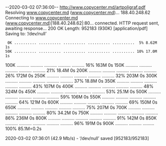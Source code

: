 --2020-03-02 07:36:00--  http://www.copycenter.md/artpoligraf.pdf
Resolving www.copycenter.md (www.copycenter.md)... 188.40.248.62
Connecting to www.copycenter.md (www.copycenter.md)|188.40.248.62|:80... connected.
HTTP request sent, awaiting response... 200 OK
Length: 952183 (930K) [application/pdf]
Saving to: ‘/dev/null’

     0K .......... .......... .......... .......... ..........  5% 8.62M 1s
    50K .......... .......... .......... .......... .......... 10% 17.0M 1s
   100K .......... .......... .......... .......... .......... 16%  163M 0s
   150K .......... .......... .......... .......... .......... 21% 18.4M 0s
   200K .......... .......... .......... .......... .......... 26%  172M 0s
   250K .......... .......... .......... .......... .......... 32%  203M 0s
   300K .......... .......... .......... .......... .......... 37% 18.8M 0s
   350K .......... .......... .......... .......... .......... 43%  107M 0s
   400K .......... .......... .......... .......... .......... 48%  324M 0s
   450K .......... .......... .......... .......... .......... 53% 25.1M 0s
   500K .......... .......... .......... .......... .......... 59%  106M 0s
   550K .......... .......... .......... .......... .......... 64%  121M 0s
   600K .......... .......... .......... .......... .......... 69%  150M 0s
   650K .......... .......... .......... .......... .......... 75%  207M 0s
   700K .......... .......... .......... .......... .......... 80% 34.2M 0s
   750K .......... .......... .......... .......... .......... 86%  236M 0s
   800K .......... .......... .......... .......... .......... 91%  142M 0s
   850K .......... .......... .......... .......... .......... 96%  191M 0s
   900K .......... .......... .........                       100% 85.1M=0.2s

2020-03-02 07:36:01 (42.9 Mb/s) - ‘/dev/null’ saved [952183/952183]

